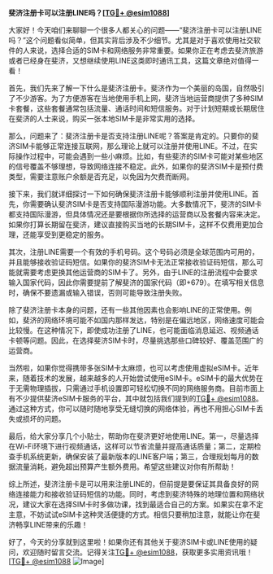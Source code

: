 **斐济注册卡可以注册LINE吗？[[TG💪+ @esim1088](https://t.me/s/esim1088)]**

大家好！今天咱们来聊聊一个很多人都关心的问题——“斐济注册卡可以注册LINE吗？”这个问题看似简单，但其实背后涉及不少细节。尤其是对于喜欢使用社交软件的人来说，选择合适的SIM卡和网络服务非常重要。如果你正在考虑去斐济旅游或者已经身在斐济，又想继续使用LINE这类即时通讯工具，这篇文章绝对值得一看！

首先，我们先来了解一下什么是斐济注册卡。斐济作为一个美丽的岛国，自然吸引了不少游客。为了方便游客在当地使用手机上网，斐济当地运营商提供了多种SIM卡套餐，这些套餐通常包括流量、通话时间和短信服务。对于计划短期或长期居住在斐济的人士来说，购买一张本地SIM卡是非常实用的选择。

那么，问题来了：斐济注册卡是否支持注册LINE呢？答案是肯定的。只要你的斐济SIM卡能够正常连接互联网，那么理论上就可以注册并使用LINE。不过，在实际操作过程中，可能会遇到一些小麻烦。比如，有些斐济的SIM卡可能对某些地区的信号覆盖不够理想，导致网络连接不稳定。此外，如果你的斐济SIM卡是预付费类型，需要注意账户余额是否充足，以免因为欠费而断网。

接下来，我们就详细探讨一下如何确保斐济注册卡能够顺利注册并使用LINE。首先，你需要确认斐济SIM卡是否支持国际漫游功能。大多数情况下，斐济的SIM卡都支持国际漫游，但具体情况还是要根据你所选择的运营商以及套餐内容来决定。如果你打算长期留在斐济，建议直接购买当地的长期SIM卡，这样不仅费用更加合理，还能享受到更稳定的服务。

其次，注册LINE需要一个有效的手机号码。这个号码必须是全球范围内可用的，并且能够接收验证码短信。如果你的斐济SIM卡无法正常接收验证码短信，那么可能就需要考虑更换其他运营商的SIM卡了。另外，由于LINE的注册流程中会要求输入国家代码，因此你需要提前了解斐济的国家代码（即+679）。在填写相关信息时，确保不要遗漏或输入错误，否则可能导致注册失败。

除了斐济注册卡本身的问题，还有一些其他因素也会影响LINE的正常使用。例如，斐济的网络环境可能不如国内那样发达，特别是在偏远地区，网络速度可能会比较慢。在这种情况下，即使成功注册了LINE，也可能面临消息延迟、视频通话卡顿等问题。因此，在选择斐济SIM卡时，尽量挑选那些口碑较好、覆盖范围广的运营商。

当然啦，如果你觉得携带多张SIM卡太麻烦，也可以考虑使用虚拟eSIM卡。近年来，随着技术的发展，越来越多的人开始尝试使用eSIM卡。eSIM卡的最大优势在于无需物理插拔，只需通过手机设置即可轻松切换不同的网络服务商。目前市面上有不少提供斐济eSIM卡服务的平台，其中就包括我们提到的[TG💪+ @esim1088](https://t.me/s/esim1088)。通过这种方式，你可以随时随地享受无缝切换的网络体验，再也不用担心SIM卡丢失或损坏的问题。

最后，给大家分享几个小贴士，帮助你在斐济更好地使用LINE。第一，尽量选择在Wi-Fi环境下进行视频通话，这样可以节省流量并提高通话质量；第二，定期检查手机系统更新，确保安装了最新版本的LINE客户端；第三，合理规划每月的数据流量消耗，避免超出预算产生额外费用。希望这些建议对你有所帮助！

综上所述，斐济注册卡是可以用来注册LINE的，但前提是要保证其具备良好的网络连接能力和接收验证码短信的功能。同时，考虑到斐济特殊的地理位置和网络状况，建议大家在选择SIM卡时多做功课，找到最适合自己的方案。如果实在拿不定主意，不妨试试eSIM卡这种灵活便捷的方式。相信只要稍加注意，就能让你在斐济畅享LINE带来的乐趣！

好了，今天的分享就到这里啦！如果你还有其他关于斐济SIM卡或LINE使用的疑问，欢迎随时留言交流。记得关注[TG💪+ @esim1088](https://t.me/s/esim1088)，获取更多实用资讯哦！[[TG💪+ @esim1088](https://t.me/s/esim1088) ![Image](https://i.postimg.cc/4NQfJmqS/Snipaste-2025-05-13-00-14-12.png)]